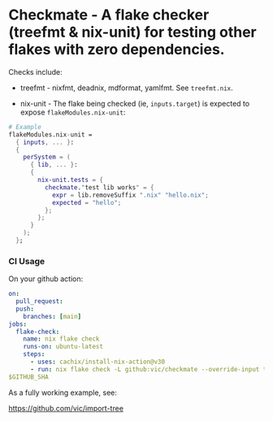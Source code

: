 # Checkmate - A flake checker (treefmt & nix-unit) for testing other flakes with zero dependencies.

Checks include:

- treefmt - nixfmt, deadnix, mdformat, yamlfmt. See `treefmt.nix`.

- nix-unit - The flake being checked (ie, `inputs.target`) is expected to expose `flakeModules.nix-unit`:

```nix
# Example
flakeModules.nix-unit =
  { inputs, ... }:
  {
    perSystem = (
      { lib, ... }:
      {
        nix-unit.tests = {
          checkmate."test lib works" = {
            expr = lib.removeSuffix ".nix" "hello.nix";
            expected = "hello";
          };
        };
      }
    );
  };
```

### CI Usage

On your github action:

```yaml
on:
  pull_request:
  push:
    branches: [main]
jobs:
  flake-check:
    name: nix flake check
    runs-on: ubuntu-latest
    steps:
      - uses: cachix/install-nix-action@v30
      - run: nix flake check -L github:vic/checkmate --override-input target github:$GITHUB_REPOSITORY/
$GITHUB_SHA
```

As a fully working example, see:

https://github.com/vic/import-tree
